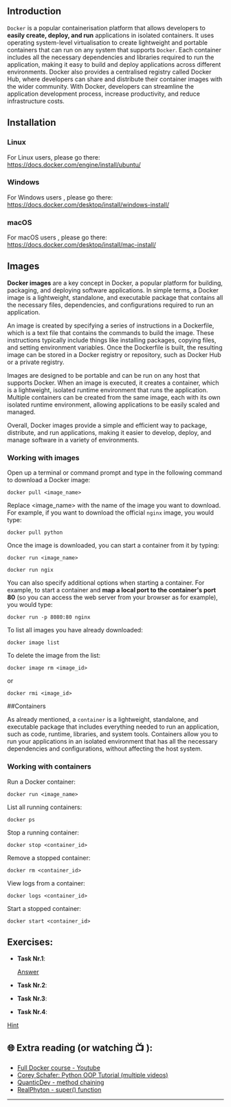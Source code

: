 ## Introduction

`Docker` is a popular containerisation platform that allows developers to **easily create, deploy, and run** applications in isolated containers. It uses operating system-level virtualisation to create lightweight and portable containers that can run on any system that supports `Docker`. Each container includes all the necessary dependencies and libraries required to run the application, making it easy to build and deploy applications across different environments. Docker also provides a centralised registry called Docker Hub, where developers can share and distribute their container images with the wider community. With Docker, developers can streamline the application development process, increase productivity, and reduce infrastructure costs.

## Installation 

### Linux 

For Linux users, please go there: https://docs.docker.com/engine/install/ubuntu/

### Windows

For Windows users , please go there: https://docs.docker.com/desktop/install/windows-install/

### macOS

For macOS users , please go there: https://docs.docker.com/desktop/install/mac-install/

## Images

**Docker images** are a key concept in Docker, a popular platform for building, packaging, and deploying software applications. In simple terms, a Docker image is a lightweight, standalone, and executable package that contains all the necessary files, dependencies, and configurations required to run an application.

An image is created by specifying a series of instructions in a Dockerfile, which is a text file that contains the commands to build the image. These instructions typically include things like installing packages, copying files, and setting environment variables. Once the Dockerfile is built, the resulting image can be stored in a Docker registry or repository, such as Docker Hub or a private registry.

Images are designed to be portable and can be run on any host that supports Docker. When an image is executed, it creates a container, which is a lightweight, isolated runtime environment that runs the application. Multiple containers can be created from the same image, each with its own isolated runtime environment, allowing applications to be easily scaled and managed.

Overall, Docker images provide a simple and efficient way to package, distribute, and run applications, making it easier to develop, deploy, and manage software in a variety of environments.

### Working with images

Open up a terminal or command prompt and type in the following command to download a Docker image:

```
docker pull <image_name>

```

Replace <image_name> with the name of the image you want to download. For example, if you want to download the official `nginx` image, you would type:

```
docker pull python

```

Once the image is downloaded, you can start a container from it by typing:

```
docker run <image_name>

```

```
docker run ngix

```
You can also specify additional options when starting a container. For example, to start a container and **map a local port to the container's port 80** (so you can access the web server from your browser as for example), you would type:

```
docker run -p 8080:80 nginx

```

To list all images you have already downloaded: 

```
docker image list
```
To delete the image from the list: 

```
docker image rm <image_id>
```
or 


```
docker rmi <image_id>
```

##Containers

As already mentioned, a `container` is a lightweight, standalone, and executable package that includes everything needed to run an application, such as code, runtime, libraries, and system tools. Containers allow you to run your applications in an isolated environment that has all the necessary dependencies and configurations, without affecting the host system.

### Working with containers

Run a Docker container:

```
docker run <image_name>

```

List all running containers:

```
docker ps
```

Stop a running container:

```
docker stop <container_id>
```

Remove a stopped container:

```
docker rm <container_id>
```

View logs from a container:

```
docker logs <container_id>
```

Start a stopped container:

```
docker start <container_id>
```

## Exercises: 

* **Task Nr.1**:
 

  [Answer](https://github.com/CodeAcademy-Online/python-new-material-level2/wiki/Z:-Exercise-answers.#task-nr-1) 

* **Task Nr.2**:


* **Task Nr.3**:


* **Task Nr.4**: 


 [Hint](https://github.com/CodeAcademy-Online/python-new-material-level2/wiki/Z:-Exercise-answers.#task-nr-4) 

## 🌐  Extra reading (or watching 📺 ):

* [Full Docker course - Youtube](https://www.youtube.com/watch?v=pTFZFxd4hOI)
* [Corey Schafer: Python OOP Tutorial (multiple videos)](https://www.youtube.com/watch?v=ZDa-Z5JzLYM)
* [QuanticDev - method chaining](https://quanticdev.com/articles/method-chaining/)
* [RealPhyton - super() function](https://quanticdev.com/articles/method-chaining/)
***